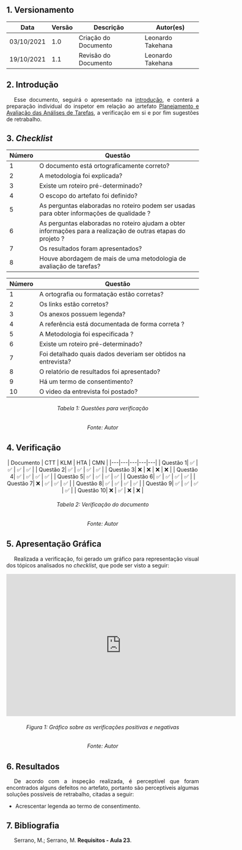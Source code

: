 ## 1. Versionamento
|Data|Versão|Descrição|Autor(es)
|--|--|--|--|
|03/10/2021|1.0|Criação do Documento|Leonardo Takehana|
|19/10/2021|1.1|Revisão do Documento|Leonardo Takehana|

## 2. Introdução
<p style="text-align: justify; text-indent: 20px"> Esse documento, seguirá o apresentado na <a href=../introducao>introdução</a>, e conterá a preparação individual do inspetor em relação ao artefato <a href="https://interacao-humano-computador.github.io/2021.1-Prefeitura-de-Concordia/analiseTarefas/planejamentoAvaliacaoAnaliseTarefa/">Planejamento e Avaliação das Análises de Tarefas</a>, a verificação em si e por fim sugestões de retrabalho.</p>

## 3. <i>Checklist</i>

<center>

|Número|Questão|
|--|--|
|1|O documento está ortograficamente correto?|
|2|A metodologia foi explicada?|
|3|Existe um roteiro pré-determinado?|
|4|O escopo do artefato foi definido?|
|5|As perguntas elaboradas no roteiro podem ser usadas para obter informações de qualidade ?|
|6|As perguntas elaboradas no roteiro ajudam a obter informações para a realização de outras etapas do projeto ?|
|7|Os resultados foram apresentados?|
|8|Houve abordagem de mais de uma metodologia de avaliação de tarefas?|

| Número | Questão |
|---|---|
| 1 | A ortografia ou formatação estão corretas? |
| 2 | Os links estão corretos? |
| 3 | Os anexos possuem legenda? |
| 4 | A referência está documentada de forma correta ? |
| 5 | A Metodologia foi especificada ? |
| 6 | Existe um roteiro pré-determinado? |
| 7 | Foi detalhado quais dados deveriam ser obtidos na entrevista? |
| 8 | O relatório de resultados foi apresentado? |
| 9 | Há um termo de consentimento? |
| 10 | O video da entrevista foi postado? |
</center>

<h6 align="center">Tabela 1: Questões para verificação</h6>
<h6 align="center">Fonte: Autor</h6>

## 4. Verificação

<!-- Aqui como exemplo botei o storyboard, porque nele existem várias imagens que precisam ser verificadas-->
<center>
| Documento | CTT | KLM | HTA | CMN |
|---|---|---|---|---|
| Questão 1| ✅ | ✅ | ✅ | ✅ |
| Questão 2| ✅ | ✅ | ✅ | ✅ |
| Questão 3| ❌ | ❌ | ❌ | ❌ |
| Questão 4| ✅ | ✅ | ✅ | ✅ |
| Questão 5| ✅ | ✅ | ✅ | ✅ |
| Questão 6| ✅ | ✅ | ✅ | ✅ |
| Questão 7| ❌ | ✅ | ✅ | ✅ |
| Questão 8| ✅ | ✅ | ✅ | ✅ |
| Questão 9| ✅ | ✅ | ✅ | ✅ |
| Questão 10| ❌ | ✅ | ❌ | ❌ |

</center>

<h6 align="center">Tabela 2: Verificação do documento</h6>
<h6 align="center">Fonte: Autor</h6>

## 5. Apresentação Gráfica
<p style="text-align: justify; text-indent: 20px"> Realizada a verificação, foi gerado um gráfico para representação visual dos tópicos analisados no <i>checklist</i>, que pode ser visto a seguir:</p>
<center>
<!-- Eu fiz um template no planilhas pra gerar o gráfico, usem ele:
https://docs.google.com/spreadsheets/d/11GlUNzYcxScAK_wkbOjoGplq6nsdGeo4iLWcwcpgdtk/edit?usp=sharing-->
<iframe width="600" height="371" seamless frameborder="0" scrolling="no" src="https://docs.google.com/spreadsheets/d/e/2PACX-1vRbtscq7mQLD8Qedw0tA-C-x53J2M4O00Kt6xOyxDApqQxHK53WDdZMDY6kbZ8x61OKoHiVaX_5UsJR/pubchart?oid=1212844963&amp;format=interactive"></iframe>
</center>
<h6 align="center">Figura 1: Gráfico sobre as verificações positivas e negativas</h6>
<h6 align="center">Fonte: Autor</h6>

## 6. Resultados
<p style="text-align: justify; text-indent: 20px"> De acordo com a inspeção realizada, é perceptível que foram encontrados alguns defeitos no artefato, portanto são perceptíveis algumas soluções possíveis de retrabalho, citadas a seguir:</p>

- Acrescentar legenda ao termo de consentimento.

## 7. Bibliografia
<p style="text-align: justify; text-indent: 20px">Serrano, M.; Serrano, M. <b>Requisitos - Aula 23</b>.</p>
